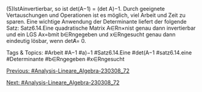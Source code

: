 (5)IstAinvertierbar, so ist det(A−1) = (det A)−1.
Durch geeignete Vertauschungen und Operationen ist es möglich, viel Arbeit und Zeit zu sparen. Eine
wichtige Anwendung der Determinante liefert der folgende Satz:
Satz6.14.Eine quadratische Matrix A∈Rn×nist genau dann invertierbar und ein LGS Ax=bmit
b∈Rngegeben und x∈Rngesucht genau dann eindeutig lösbar, wenn detA̸= 0.

   Tags & Topics:
   #Arbeit
   #A−1
   #a)−1
   #Satz6.14.Eine
   #det(A−1
   #satz6.14.eine
   #Determinante
   #b∈Rngegeben
   #x∈Rngesucht

[Previous: #Analysis-Lineare_Algebra-230308_72](Analysis-Lineare_Algebra-230308_72.md)

[Next: #Analysis-Lineare_Algebra-230308_72](Analysis-Lineare_Algebra-230308_72.md)
